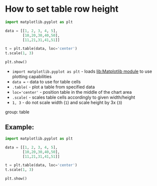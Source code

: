 # How to set table row height

```python
import matplotlib.pyplot as plt

data = [[1, 2, 3, 4, 5],
        [10,20,30,40,50],
        [11,21,31,41,51]]

t = plt.table(data, loc='center')
t.scale(1, 3)

plt.show()
```

- `import matplotlib.pyplot as plt` - loads [lib:Matplotlib module](python-matplotlib/how-to-install-matplotlib-python-lib-in-ubuntu-ubuntuversion) to use plotting capabilities
- `data =` - data to use for table cells
- `.table(` - plot a table from specified data
- `loc='center'` - position table in the middle of the chart area 
- `.scale(` - scales table cells accordingly to given width/height
- `1, 3` - do not scale width (`1`) and scale height by 3x (`3`)

group: table

## Example: 
```python
import matplotlib.pyplot as plt

data = [[1, 2, 3, 4, 5],
        [10,20,30,40,50],
        [11,21,31,41,51]]

t = plt.table(data, loc='center')
t.scale(1, 3)

plt.show()
```

